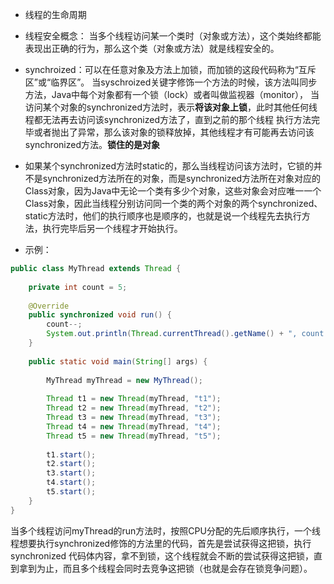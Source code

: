 - 线程的生命周期

- 线程安全概念：
当多个线程访问某一个类时（对象或方法），这个类始终都能表现出正确的行为，那么这个类（对象或方法）就是线程安全的。

- synchroized：可以在任意对象及方法上加锁，而加锁的这段代码称为“互斥区”或“临界区”。
当syschroized关键字修饰一个方法的时候，该方法叫同步方法，Java中每个对象都有一个锁（lock）或者叫做监视器（monitor），
当访问某个对象的synchronized方法时，表示**将该对象上锁**，此时其他任何线程都无法再去访问该synchronized方法了，直到之前的那个线程
执行方法完毕或者抛出了异常，那么该对象的锁释放掉，其他线程才有可能再去访问该synchronized方法。**锁住的是对象**
- 如果某个synchronized方法时static的，那么当线程访问该方法时，它锁的并不是synchronized方法所在的对象，而是synchronized方法所在对象对应的Class对象，因为Java中无论一个类有多少个对象，这些对象会对应唯一一个Class对象，因此当线程分别访问同一个类的两个对象的两个synchronized、static方法时，他们的执行顺序也是顺序的，也就是说一个线程先去执行方法，执行完毕后另一个线程才开始执行。


- 示例：
```java
public class MyThread extends Thread {
	
	private int count = 5;
	
	@Override
	public synchronized void run() {
		count--;
		System.out.println(Thread.currentThread().getName() + ", count = " + count);
	}
	
	public static void main(String[] args) {
		
		MyThread myThread = new MyThread();
		
		Thread t1 = new Thread(myThread, "t1");
		Thread t2 = new Thread(myThread, "t2");
		Thread t3 = new Thread(myThread, "t3");
		Thread t4 = new Thread(myThread, "t4");
		Thread t5 = new Thread(myThread, "t5");
		
		t1.start();
		t2.start();
		t3.start();
		t4.start();
		t5.start();
	}
}
```
当多个线程访问myThread的run方法时，按照CPU分配的先后顺序执行，一个线程想要执行synchronized修饰的方法里的代码，首先是尝试获得这把锁，执行synchronized
代码体内容，拿不到锁，这个线程就会不断的尝试获得这把锁，直到拿到为止，而且多个线程会同时去竞争这把锁（也就是会存在锁竞争问题）。
